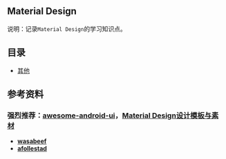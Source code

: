 ## Material Design
说明：记录`Material Design`的学习知识点。


## 目录
* [其他](android/material_design/others.md)


## 参考资料

### 强烈推荐：[awesome-android-ui](https://github.com/wasabeef/awesome-android-ui)，[Material Design设计模板与素材](https://www.uplabs.com/android)

- [**wasabeef**](https://github.com/wasabeef)
- [**afollestad**](https://github.com/afollestad)